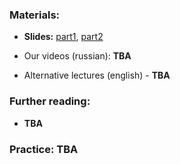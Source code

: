 ### Materials:
  * __Slides:__ [part1](../resources/slides/ASR%20Presentation%20P1.pdf), [part2](../resources/slides/ASR%20presentation%20P2.pdf)
  
 * Our videos (russian): __TBA__
 * Alternative lectures (english) - __TBA__
 
### Further reading:
 * __TBA__
 
### Practice: TBA

